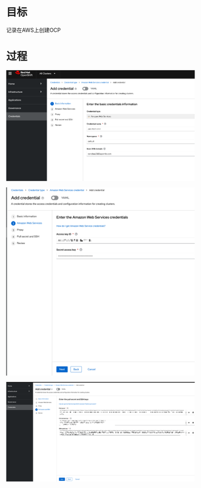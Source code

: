 

# 目标



记录在AWS上创建OCP





# 过程



![image-20230625110100614](./aws-ocp.assets/image-20230625110100614.png)



![image-20230625110214070](./aws-ocp.assets/image-20230625110214070.png)





![image-20230625110435896](./aws-ocp.assets/image-20230625110435896.png)

